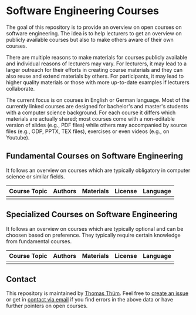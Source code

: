 # Software Engineering Courses

The goal of this repository is to provide an overview on open courses on software engineering. The idea is to help lecturers to get an overview on publicly available courses but also to make others aware of their own courses.

There are multiple reasons to make materials for courses publicly available and individual reasons of lecturers may vary. For lecturers, it may lead to a larger outreach for their efforts in creating course materials and they can also reuse and extend materials by others. For participants, it may lead to higher quality materials or those with more up-to-date examples if lecturers collaborate.

The current focus is on courses in English or German language. Most of the currently linked courses are designed for bachelor's and master's students with a computer science background. For each course it differs which materials are actually shared; most courses come with a non-editable version of slides (e.g., PDF files) while others may accompanied by source files (e.g., ODP, PPTX, TEX files), exercises or even videos (e.g., on Youtube).

## Fundamental Courses on Software Engineering

It follows an overview on courses which are typically obligatory in computer science or similar fields.

| Course Topic 	| Authors 	| Materials 	| License 	| Language 	|
|---	|---	|---	|---	|---	|
| 	| 	| 	| 	| 	|

## Specialized Courses on Software Engineering

It follows an overview on courses which are typically optional and can be choosen based on preference. They typically require certain knowledge from fundamental courses.

| Course Topic 	| Authors 	| Materials 	| License 	| Language 	|
|---	|---	|---	|---	|---	|
| 	| 	| 	| 	| 	|

## Contact

This repository is maintained by [Thomas Thüm](https://www.uni-ulm.de/en/in/sp/team/thuem/). Feel free to [create an issue](https://github.com/Software-Engineering-Courses/Software-Engineering-Courses/issues) or get in [contact via email](mailto:thomas.thuem@uni-ulm.de) if you find errors in the above data or have further pointers on open courses.

